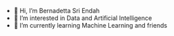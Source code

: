 - 👋 Hi, I’m Bernadetta Sri Endah 
- 👀 I’m interested in Data and Artificial Intelligence
- 🌱 I’m currently learning Machine Learning and friends

